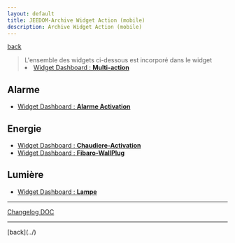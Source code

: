 ```yaml
---
layout: default
title: JEEDOM-Archive Widget Action (mobile)
description: Archive Widget Action (mobile)
---
```

[back](../)

<blockquote>
L'ensemble des widgets ci-dessous est incorporé dans le widget
    <li><a href="../JEEDOM_Multi_action_Defaut">Widget Dashboard : <b>Multi-action</b></a></li>
</blockquote>

## Alarme
<ul>
    <li><a href="../archives/multiaction/JEEDOM_Alarme_Activation.html">Widget Dashboard : <b>Alarme Activation</b></a></li>
</ul>

## Energie
<ul>
    <li><a href="../archives/JEEDOM_Chaudiere_Activation.html">Widget Dashboard : <b>Chaudiere-Activation</b></a></li>
    <li><a href="./archives/JEEDOM_Fibaro_WallPlug.html">Widget Dashboard : <b>Fibaro-WallPlug</b></a></li>
</ul>

## Lumière
<ul>
    <li><a href="../archives/multiaction/JEEDOM_Lampe.html">Widget Dashboard : <b>Lampe</b></a></li>
</ul>

<hr />
<dl>
    <a href="https://github.com/JEALG/JEEDOM-Widget_JAG-doc/commits/master">Changelog DOC</a>
</dl>
<hr />
[back](../)